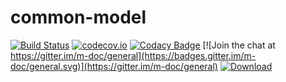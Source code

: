 # common-model
[![Build Status](https://travis-ci.org/m-doc/common-model.svg?branch=master)](https://travis-ci.org/m-doc/common-model)
[![codecov.io](https://codecov.io/github/m-doc/common-model/coverage.svg?branch=master)](https://codecov.io/github/m-doc/common-model?branch=master)
[![Codacy Badge](https://api.codacy.com/project/badge/grade/34957e124eb54cc1895a7d32bca23f4d)](https://www.codacy.com/app/fthomas/common-model)
[![Join the chat at https://gitter.im/m-doc/general](https://badges.gitter.im/m-doc/general.svg)](https://gitter.im/m-doc/general)
[![Download](https://api.bintray.com/packages/m-doc/maven/common-model/images/download.svg)](https://bintray.com/m-doc/maven/common-model/_latestVersion)
